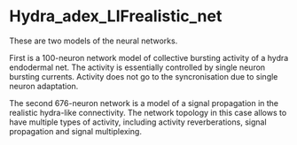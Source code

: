 # Hydra_adex_LIFrealistic_net

These are two models of the neural networks. 

First is a 100-neuron network model of collective bursting activity of a hydra endodermal net. The activity is essentially controlled by
single neuron bursting currents. Activity does not go to the syncronisation due to single neuron adaptation.

The second 676-neuron network is a model of a signal propagation in the realistic hydra-like connectivity. The network topology in this
case allows to have multiple types of activity, including activity reverberations, signal propagation and signal multiplexing.

